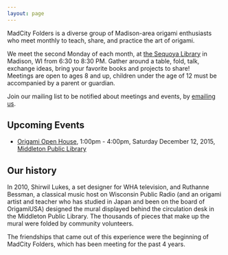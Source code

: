 ```yaml
---
layout: page
---
```



<div class="slice-banner"></div>

<span class="name-callout">MadCity Folders</span> is a diverse group of Madison-area origami enthusiasts who meet monthly to teach, share, and practice the art of origami.

We meet the second Monday of each month, at [the Sequoya Library](https://www.google.com/maps/place/Madison+Public+Library:+Sequoya+Branch/@43.0342714,-89.4227239,12.75z) in Madison, WI from 6:30 to 8:30 PM.
Gather around a table, fold, talk, exchange ideas, bring your favorite books and projects to share!  
Meetings are open to ages 8 and up, children under the age of 12 must be accompanied by a parent or guardian.

Join our mailing list to be notified about meetings and events, by [emailing us](mailto:madcityfolders@gmail.com).

## Upcoming Events
* [Origami Open House](/events/#origami-open-house), 1:00pm - 4:00pm, Saturday December 12, 2015, [Middleton Public Library](https://www.google.com/maps/place/Middleton+Public+Library/@43.0949512,-89.5115643,17z)

## Our history

In 2010, Shirwil Lukes, a set designer for WHA television, and
Ruthanne Bessman, a classical music host on Wisconsin Public Radio (and an
origami artist and teacher who has studied in Japan and been on the board of OrigamiUSA)
designed the mural displayed behind the circulation desk in the Middleton
Public Library.
The thousands of pieces that make up the mural were folded by community
volunteers.

The friendships that came out of this experience were the beginning of
MadCity Folders, which has been meeting for the past 4 years.

